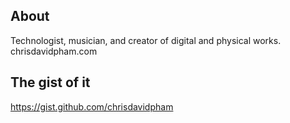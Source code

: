 ## About
Technologist, musician, and creator of digital and physical works.  
chrisdavidpham.com
## The gist of it
https://gist.github.com/chrisdavidpham

